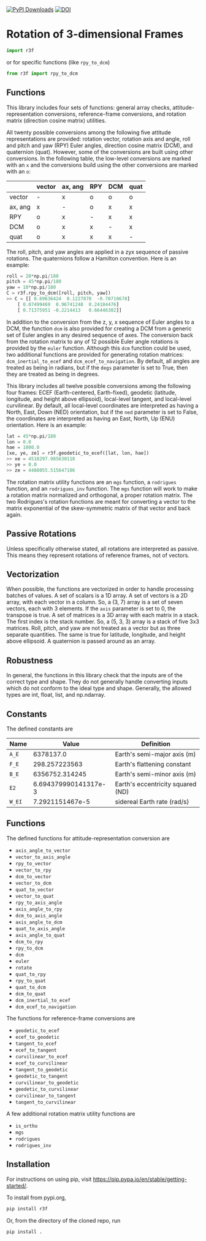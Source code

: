[![PyPI Downloads](https://img.shields.io/pypi/dm/r3f.svg?label=PyPI%20downloads)](https://pypi.org/project/r3f/)
[![DOI](https://joss.theoj.org/papers/10.21105/joss.07534/status.svg)](https://doi.org/10.21105/joss.07534)

# **R**otation of **3**-dimensional **F**rames

```python
import r3f
```

or for specific functions (like `rpy_to_dcm`)

```python
from r3f import rpy_to_dcm
```

## Functions

This library includes four sets of functions: general array checks,
attitude-representation conversions, reference-frame conversions, and rotation
matrix (direction cosine matrix) utilities.

All twenty possible conversions among the following five attitude
representations are provided: rotation vector, rotation axis and angle, roll and
pitch and yaw (RPY) Euler angles, direction cosine matrix (DCM), and quaternion
(quat). However, some of the conversions are built using other conversions. In
the following table, the low-level conversions are marked with an `x` and the
conversions build using the other conversions are marked with an `o`:

|         | vector  | ax, ang |   RPY   |   DCM   |  quat   |
| ------- | ------- | ------- | ------- | ------- | ------- |
| vector  |    -    |    x    |    o    |    o    |    o    |
| ax, ang |    x    |    -    |    o    |    x    |    x    |
|   RPY   |    o    |    x    |    -    |    x    |    x    |
|   DCM   |    o    |    x    |    x    |    -    |    x    |
|  quat   |    o    |    x    |    x    |    x    |    -    |

The roll, pitch, and yaw angles are applied in a zyx sequence of passive
rotations. The quaternions follow a Hamilton convention. Here is an example:

```python
roll = 20*np.pi/180
pitch = 45*np.pi/180
yaw = 10*np.pi/180
C = r3f.rpy_to_dcm([roll, pitch, yaw])
>> C = [[ 0.69636424  0.1227878  -0.70710678]
    [ 0.07499469  0.96741248  0.24184476]
    [ 0.71375951 -0.2214413   0.66446302]]
```

In addition to the conversion from the z, y, x sequence of Euler angles to a
DCM, the function `dcm` is also provided for creating a DCM from a generic set
of Euler angles in any desired sequence of axes. The conversion back from the
rotation matrix to any of 12 possible Euler angle rotations is provided by the
`euler` function. Although this `dcm` function could be used, two additional
functions are provided for generating rotation matrices: `dcm_inertial_to_ecef`
and `dcm_ecef_to_navigation`. By default, all angles are treated as being in
radians, but if the `degs` parameter is set to True, then they are treated as
being in degrees.

This library includes all twelve possible conversions among the following four
frames: ECEF (Earth-centered, Earth-fixed), geodetic (latitude, longitude, and
height above ellipsoid), local-level tangent, and local-level curvilinear. By
default, all local-level coordinates are interpreted as having a North, East,
Down (NED) orientation, but if the `ned` parameter is set to False, the
coordinates are interpreted as having an East, North, Up (ENU) orientation. Here
is an example:

```python
lat = 45*np.pi/180
lon = 0.0
hae = 1000.0
[xe, ye, ze] = r3f.geodetic_to_ecef([lat, lon, hae])
>> xe = 4518297.985630118
>> ye = 0.0
>> ze = 4488055.515647106
```

The rotation matrix utility functions are an `mgs` function, a `rodrigues`
function, and an `rodrigues_inv` function. The `mgs` function will work to make
a rotation matrix normalized and orthogonal, a proper rotation matrix. The two
Rodrigues's rotation functions are meant for converting a vector to the matrix
exponential of the skew-symmetric matrix of that vector and back again.

## Passive Rotations

Unless specifically otherwise stated, all rotations are interpreted as passive.
This means they represent rotations of reference frames, not of vectors.

## Vectorization

When possible, the functions are vectorized in order to handle processing
batches of values. A set of scalars is a 1D array. A set of vectors is a 2D
array, with each vector in a column. So, a (3, 7) array is a set of seven
vectors, each with 3 elements. If the `axis` parameter is set to 0, the
transpose is true. A set of matrices is a 3D array with each matrix in a stack.
The first index is the stack number. So, a (5, 3, 3) array is a stack of five
3x3 matrices. Roll, pitch, and yaw are not treated as a vector but as three
separate quantities. The same is true for latitude, longitude, and height above
ellipsoid. A quaternion is passed around as an array.

## Robustness

In general, the functions in this library check that the inputs are of the
correct type and shape. They do not generally handle converting inputs which do
not conform to the ideal type and shape. Generally, the allowed types are int,
float, list, and np.ndarray.

## Constants

The defined constants are

| Name   | Value                | Definition                        |
| ------ | -------------------- | --------------------------------- |
| `A_E`  | 6378137.0            | Earth's semi-major axis (m)       |
| `F_E`  | 298.257223563        | Earth's flattening constant       |
| `B_E`  | 6356752.314245       | Earth's semi-minor axis (m)       |
| `E2`   | 6.694379990141317e-3 | Earth's eccentricity squared (ND) |
| `W_EI` | 7.2921151467e-5      | sidereal Earth rate (rad/s)       |

## Functions

The defined functions for attitude-representation conversion are

-   `axis_angle_to_vector`
-   `vector_to_axis_angle`
-   `rpy_to_vector`
-   `vector_to_rpy`
-   `dcm_to_vector`
-   `vector_to_dcm`
-   `quat_to_vector`
-   `vector_to_quat`
-   `rpy_to_axis_angle`
-   `axis_angle_to_rpy`
-   `dcm_to_axis_angle`
-   `axis_angle_to_dcm`
-   `quat_to_axis_angle`
-   `axis_angle_to_quat`
-   `dcm_to_rpy`
-   `rpy_to_dcm`
-   `dcm`
-   `euler`
-   `rotate`
-   `quat_to_rpy`
-   `rpy_to_quat`
-   `quat_to_dcm`
-   `dcm_to_quat`
-   `dcm_inertial_to_ecef`
-   `dcm_ecef_to_navigation`

The functions for reference-frame conversions are

-   `geodetic_to_ecef`
-   `ecef_to_geodetic`
-   `tangent_to_ecef`
-   `ecef_to_tangent`
-   `curvilinear_to_ecef`
-   `ecef_to_curvilinear`
-   `tangent_to_geodetic`
-   `geodetic_to_tangent`
-   `curvilinear_to_geodetic`
-   `geodetic_to_curvilinear`
-   `curvilinear_to_tangent`
-   `tangent_to_curvilinear`

A few additional rotation matrix utility functions are

-   `is_ortho`
-   `mgs`
-   `rodrigues`
-   `rodrigues_inv`

## Installation

For instructions on using pip, visit
<https://pip.pypa.io/en/stable/getting-started/>.

To install from pypi.org,

```bash
pip install r3f
```

Or, from the directory of the cloned repo, run

```bash
pip install .
```
